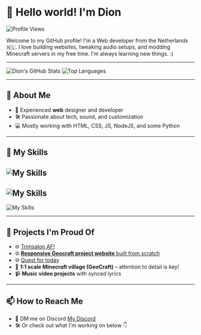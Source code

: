 # 👋 Hello world! I'm Dion
![Profile Views](https://komarev.com/ghpvc/?username=Dion2011q&style=for-the-badge)

Welcome to my GitHub profile! I'm a Web developer from the Netherlands 🇳🇱. I love building websites, tweaking audio setups, and modding Minecraft servers in my free time. I'm always learning new things. :)

---

![Dion's GitHub Stats](https://github-readme-stats.vercel.app/api?username=Dion2011q&show_icons=true&theme=github_dark)
![Top Languages](https://github-readme-stats.vercel.app/api/top-langs/?username=Dion2011q&layout=compact&theme=github_dark)

---

## 🚀 About Me

- 🎨 Experienced **web** designer and developer
- 🛠️ Passionate about tech, sound, and customization  
- 💻 Mostly working with HTML, CSS, JS, NodeJS, and some Python

---

## 🧰 My Skills

![My Skills](https://skillicons.dev/icons?i=html,css,js,nodejs,php,wordpress,python)
-
![My Skills](https://skillicons.dev/icons?i=windows,linux,apple)
-
![My Skills](https://skillicons.dev/icons?i=vscode,discord,bots,git,github,powershell)

---

## 📂 Projects I'm Proud Of

- 🌐 [Trimsalon AF!](https://trimsalonaf.nl/)
- 🌐 [**Responsive Geocraft project website** built from scratch](https://projectdalen.pages.dev)
- 🌐 [Quest for today](https://quest-for-today.web.app/)
- 🧱 **1:1 scale Minecraft village (GeoCraft)** – attention to detail is key!  
- 📹 **Music video projects** with synced lyrics  

---

## 📫 How to Reach Me

- 📨 DM me on Discord [My Discord](https://discord.com/users/1092769673289945088)
- 🛠️ Or check out what I'm working on below 👇  

